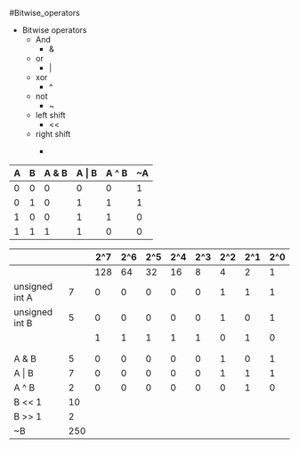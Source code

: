 #Bitwise_operators

- Bitwise operators
	- And
		- &
	- or
		- |
	- xor
		- ^
	- not
		- ~
	- left shift
		- <<
	- right shift
		- >>

| A   | B   | A & B | A \| B | A ^ B | ~A  |
| --- | --- | ----- | ------ | ----- | --- |
| 0   | 0   | 0     | 0      | 0     | 1   |
| 0   | 1   | 0     | 1      | 1     | 1   |
| 1   | 0   | 0     | 1      | 1     | 0   |
| 1   | 1   | 1     | 1      | 0     | 0   |

|                |     | 2^7 | 2^6 | 2^5 | 2^4 | 2^3 | 2^2 | 2^1 | 2^0 |
| -------------- | --- | --- | --- | --- | --- | --- | --- | --- | --- |
|                |     | 128 | 64  | 32  | 16  | 8   | 4   | 2   | 1   |
| unsigned int A | 7   | 0   | 0   | 0   | 0   | 0   | 1   | 1   | 1   |
| unsigned int B | 5   | 0   | 0   | 0   | 0   | 0   | 1   | 0   | 1   |
|                |     | 1   | 1   | 1   | 1   | 1   | 0   | 1   | 0   |
|                |     |     |     |     |     |     |     |     |     |
|                |     |     |     |     |     |     |     |     |     |
| A & B          | 5   | 0   | 0   | 0   | 0   | 0   | 1   | 0   | 1   |
| A \| B         | 7   | 0   | 0   | 0   | 0   | 0   | 1   | 1   | 1   |
| A ^ B          | 2   | 0   | 0   | 0   | 0   | 0   | 0   | 1   | 0   |
| B << 1         | 10  |     |     |     |     |     |     |     |     |
| B >> 1         | 2   |     |     |     |     |     |     |     |     |
| ~B             | 250 |     |     |     |     |     |     |     |     |



